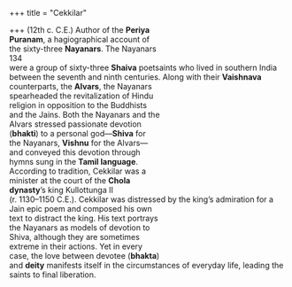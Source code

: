 +++
title = "Cekkilar"

+++
(12th c. C.E.) Author of the **Periya**  
**Puranam**, a hagiographical account of  
the sixty-three **Nayanars**. The Nayanars  
134  
were a group of sixty-three **Shaiva** poetsaints who lived in southern India  
between the seventh and ninth centuries. Along with their **Vaishnava** counterparts, the **Alvars**, the Nayanars  
spearheaded the revitalization of Hindu  
religion in opposition to the Buddhists  
and the Jains. Both the Nayanars and the  
Alvars stressed passionate devotion  
(**bhakti**) to a personal god—**Shiva** for  
the Nayanars, **Vishnu** for the Alvars—  
and conveyed this devotion through  
hymns sung in the **Tamil language**.  
According to tradition, Cekkilar was a  
minister at the court of the **Chola**  
**dynasty**’s king Kullottunga II  
(r. 1130–1150 C.E.). Cekkilar was distressed by the king’s admiration for a  
Jain epic poem and composed his own  
text to distract the king. His text portrays  
the Nayanars as models of devotion to  
Shiva, although they are sometimes  
extreme in their actions. Yet in every  
case, the love between devotee (**bhakta**)  
and **deity** manifests itself in the circumstances of everyday life, leading the  
saints to final liberation.